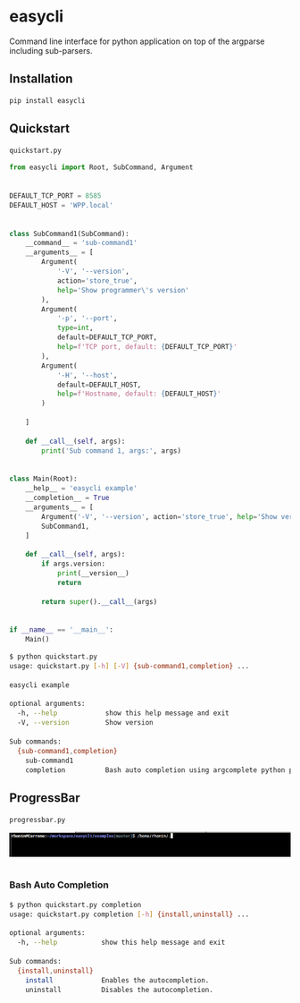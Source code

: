 # easycli

Command line interface for python application on top of the argparse 
including sub-parsers.

## Installation

```bash
pip install easycli
```


## Quickstart

`quickstart.py`

```python
from easycli import Root, SubCommand, Argument


DEFAULT_TCP_PORT = 8585
DEFAULT_HOST = 'WPP.local'


class SubCommand1(SubCommand):
    __command__ = 'sub-command1'
    __arguments__ = [
        Argument(
            '-V', '--version',
            action='store_true',
            help='Show programmer\'s version'
        ),
        Argument(
            '-p', '--port',
            type=int,
            default=DEFAULT_TCP_PORT,
            help=f'TCP port, default: {DEFAULT_TCP_PORT}'
        ),
        Argument(
            '-H', '--host',
            default=DEFAULT_HOST,
            help=f'Hostname, default: {DEFAULT_HOST}'
        )

    ]

    def __call__(self, args):
        print('Sub command 1, args:', args)


class Main(Root):
    __help__ = 'easycli example'
    __completion__ = True
    __arguments__ = [
        Argument('-V', '--version', action='store_true', help='Show version'),
        SubCommand1,
    ]

    def __call__(self, args):
        if args.version:
            print(__version__)
            return

        return super().__call__(args)


if __name__ == '__main__':
    Main()

```

```bash
$ python quickstart.py
usage: quickstart.py [-h] [-V] {sub-command1,completion} ...

easycli example

optional arguments:
  -h, --help            show this help message and exit
  -V, --version         Show version

Sub commands:
  {sub-command1,completion}
    sub-command1
    completion          Bash auto completion using argcomplete python package.
```

## ProgressBar

`progressbar.py`


![](examples/media/example_progressbar.gif)


```python
```

### Bash Auto Completion

```bash
$ python quickstart.py completion
usage: quickstart.py completion [-h] {install,uninstall} ...

optional arguments:
  -h, --help           show this help message and exit

Sub commands:
  {install,uninstall}
    install            Enables the autocompletion.
    uninstall          Disables the autocompletion.
```

